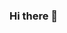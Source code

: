 ### Hi there 👋

<!--
**ibrae/ibrae** is a ✨ _special_ ✨ repository because its `README.md` (this file) appears on your GitHub profile.

Here are some ideas to get you started:

## 🔭 I’m currently working on ...
- Machine learning & Deep learning
- Data Mining
- Data Cleaning
- Python Programming language
- Databases:
     - Mysql
     - SQLite
     - MongoDb
- Python Libraries:
     - Pandas
     - Numpy
     - Sklearn
     - Matplotlib
     - Seaborn
- Cloud Computing
# 🌱 I’m currently learning ...
- Scrapy
- Neo4j
- Power BI
- Deep Learning
# 👯 I’m looking to collaborate on ...
- Data Analytics with Excel, Transact -SQL
- Data Mining and Machine Learning
# 🤔 I’m looking for help with ...
- MindSphore
- Keras
- Tensorflow and Pytorch
# 💬 Ask me about ...
- MongoDb
- Python Programming
- 📫 How to reach me: ...
- +254720800842 and ibraekoso@gmail.com
# 😄 Pronouns: ...
- He/Him
# ⚡ Fun fact: ...
- Networking
- Travelling
-->
